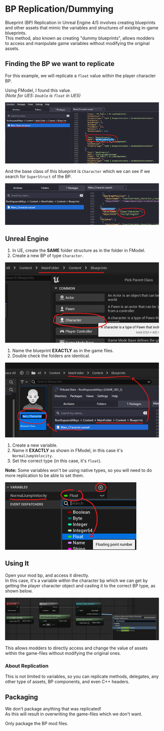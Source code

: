 # BP Replication/Dummying
Blueprint (BP) Replication in Unreal Engine 4/5 involves creating blueprints and other assets that mimic the variables and structures of existing in-game blueprints. <br>
This method, also known as creating "dummy blueprints", allows modders to access and manipulate game variables without modifying the original assets.

## Finding the BP we want to replicate
For this example, we will replicate a `float` value within the player character BP.

Using FModel, I found this value.<br>
_(Note for UE5: `Double` is `float` in UE5)_

![](/Media/replication/replication1.png)

And the base class of this blueprint is `Character` which we can see if we search for `SuperStruct` of the BP.

![](/Media/replication/replication2.png)

## Unreal Engine
1. In UE, create the **SAME** folder structure as in the folder in FModel.
2. Create a new BP of type `Character`.

![](/Media/replication/replication3.png)

1. Name the blueprint **EXACTLY** as in the game files.
2. Double check the folders are identical.

![](/Media/replication/replication4.png)

1. Create a new variable.
2. Name it **EXACTLY** as shown in FModel, in this case it's `NormalJumpVelocity`.
3. Set the correct type (in this case, it's `float`). 

**Note:** Some variables won't be using native types, so you will need to do more replication to be able to set them.

![](/Media/replication/replication5.png)

## Using It
Open your mod bp, and access it directly.<br>
In this case, it's a variable within the character bp which we can get by getting the player character object and casting it to the correct BP type, as shown below.

![](/Media/replication/replication6.png)

This allows modders to directly access and change the value of assets within the game-files without modifying the original ones.

### About Replication
This is not limited to variables, so you can replicate methods, delegates, any other type of assets, BP components, and even C++ headers.

## Packaging
We don't package anything that was replicated! <br>
As this will result in overwriting the game-files which we don't want. 

Only package the BP mod files.